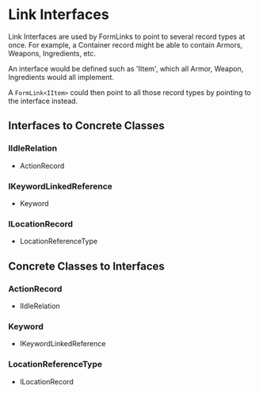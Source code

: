 # Link Interfaces
Link Interfaces are used by FormLinks to point to several record types at once.  For example, a Container record might be able to contain Armors, Weapons, Ingredients, etc.

An interface would be defined such as 'IItem', which all Armor, Weapon, Ingredients would all implement.

A `FormLink<IItem>` could then point to all those record types by pointing to the interface instead.
## Interfaces to Concrete Classes
### IIdleRelation
- ActionRecord
### IKeywordLinkedReference
- Keyword
### ILocationRecord
- LocationReferenceType
## Concrete Classes to Interfaces
### ActionRecord
- IIdleRelation
### Keyword
- IKeywordLinkedReference
### LocationReferenceType
- ILocationRecord
